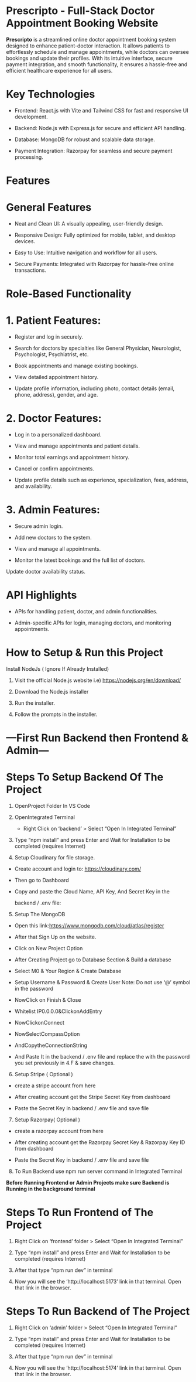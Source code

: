 # **Prescripto - Full-Stack Doctor Appointment Booking Website**

**Prescripto** is a streamlined online doctor appointment booking system designed to enhance patient-doctor interaction. It allows patients to effortlessly schedule and manage appointments, while doctors can oversee bookings and update their profiles. With its intuitive interface, secure payment integration, and smooth functionality, it ensures a hassle-free and efficient healthcare experience for all users.

# **Key Technologies**

- Frontend: React.js with Vite and Tailwind CSS for fast and responsive UI development.

- Backend: Node.js with Express.js for secure and efficient API handling.

- Database: MongoDB for robust and scalable data storage.

- Payment Integration: Razorpay for seamless and secure payment processing.


# **Features**

# **General Features**

- Neat and Clean UI: A visually appealing, user-friendly design.

- Responsive Design: Fully optimized for mobile, tablet, and desktop devices.

- Easy to Use: Intuitive navigation and workflow for all users.

- Secure Payments: Integrated with Razorpay for hassle-free online transactions.

# **Role-Based Functionality**

# 1. Patient Features:

- Register and log in securely.

- Search for doctors by specialties like General Physician, Neurologist, Psychologist, Psychiatrist, etc.

- Book appointments and manage existing bookings.

- View detailed appointment history.

- Update profile information, including photo, contact details (email, phone, address), gender, and age.

# 2. Doctor Features:

- Log in to a personalized dashboard.

- View and manage appointments and patient details.

- Monitor total earnings and appointment history.

- Cancel or confirm appointments.

- Update profile details such as experience, specialization, fees, address, and availability.

# 3. Admin Features:

- Secure admin login.

- Add new doctors to the system.

- View and manage all appointments.

- Monitor the latest bookings and the full list of doctors.

Update doctor availability status.


# API Highlights

- APIs for handling patient, doctor, and admin functionalities.

- Admin-specific APIs for login, managing doctors, and monitoring appointments.

# **How to Setup & Run this Project**

Install NodeJs ( Ignore If Already Installed)

 1. Visit the official Node.js website i.e) https://nodejs.org/en/download/

 2. Download the Node.js installer
 
 3. Run the installer.
 
 4. Follow the prompts in the installer.


 #      **—First Run Backend then Frontend & Admin—**
 
# **Steps To Setup Backend Of The Project**
  1. OpenProject Folder In VS Code
 
  2. OpenIntegrated Terminal
      - Right Click on ‘backend’ > Select “Open In Integrated Terminal”
  
  3. Type “npm install” and press Enter and Wait for Installation to be completed (requires Internet)

  4. Setup Cloudinary for file storage.
   - Create account and login to: https://cloudinary.com/

   - Then go to Dashboard
   
   - Copy and paste the Cloud Name, API Key, And Secret Key in the
  
     backend / .env file:

  5. Setup The MongoDB
   
   -  Open this link:https://www.mongodb.com/cloud/atlas/register
   
   - After that Sign Up on the website.
   
   - Click on New Project Option
   
   -  After Creating Project go to Database Section & Build a database
   
   -  Select M0 & Your Region & Create Database
   
   -  Setup Username & Password & Create User
       Note: Do not use ‘@’ symbol in the password
   
   -  NowClick on Finish & Close
   
   -  Whitelist IP0.0.0.0&ClickonAddEntry
   
   -  NowClickonConnect
   
   -  NowSelectCompassOption
   
   -  AndCopytheConnectionString
   
   -  And Paste It in the backend / .env file and replace the <password> with the password you set previously in 4.F & save changes.

 6. Setup Stripe ( Optional )
    
   -  create a stripe account from here
   
   -  After creating account get the Stripe Secret Key from dashboard
   
   -  Paste the Secret Key in backend / .env file and save file
 
 
 7. Setup Razorpay( Optional )
     
   -  create a razorpay account from here
 
   -  After creating account get the Razorpay Secret Key & Razorpay Key ID from dashboard    
   
   -  Paste the Secret Key in backend / .env file and save file
 
 
 8. To Run Backend use npm run server command in Integrated Terminal


**Before Running Frontend or Admin Projects make sure Backend is
 Running in the background terminal**

# **Steps To Run Frontend of The Project**

 1. Right Click on ‘frontend’ folder > Select “Open In Integrated Terminal”

 2. Type “npm install” and press Enter and Wait for Installation to be completed
 (requires Internet)
 
 3. After that type “npm run dev” in terminal
 
 4. Now you will see the ‘http://localhost:5173’ link in that terminal. Open that link
 in the browser.


# **Steps To Run Backend of The Project**

 1. Right Click on ‘admin’ folder > Select “Open In Integrated Terminal”
 
 2. Type “npm install” and press Enter and Wait for Installation to be
 completed (requires Internet)
 
 3. After that type “npm run dev” in terminal
    
 4. Now you will see the ‘http://localhost:5174’ link in that terminal. Open that link in the browser.

